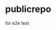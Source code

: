 # publicrepo
for e2e test


































































































































































































































































































































































































































































































































































































































































































































































































































































































































































































































































































































































































































































































































































































































































































































































































































































